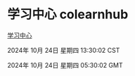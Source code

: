 # 学习中心 colearnhub
[学习中心](http://219.139.199.238:56308/colearnhub/)

2024年 10月 24日 星期四 13:30:02 CST

2024年 10月 24日 星期四 05:30:02 GMT
